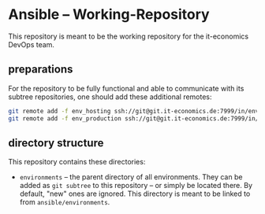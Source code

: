 # Ansible – Working-Repository

This repository is meant to be the working repository for the it-economics DevOps team.

## preparations

For the repository to be fully functional and able to communicate with its subtree repositories, one should add these additional remotes:

```sh
git remote add -f env_hosting ssh://git@git.it-economics.de:7999/in/env_hosting.git
git remote add -f env_production ssh://git@git.it-economics.de:7999/in/env_production.git
```

## directory structure

This repository contains these directories:

* `environments` – the parent directory of all environments. They can be added as `git subtree` to this repository – or simply be located there. By default, "new" ones are ignored. This directory is meant to be linked to from `ansible/environments`.
